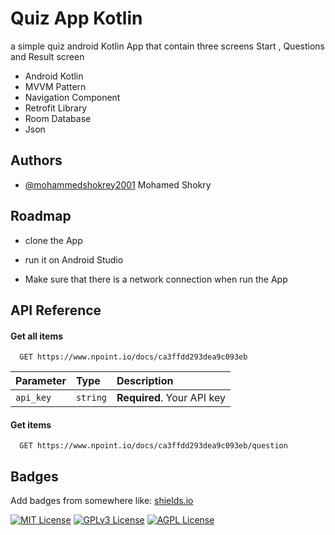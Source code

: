 
# Quiz App Kotlin

a simple quiz android Kotlin App that contain 
three screens Start , Questions and Result screen

- Android Kotlin
- MVVM Pattern
- Navigation Component
- Retrofit Library
- Room Database
- Json 
## Authors

- [@mohammedshokrey2001](https://github.com/mohammedshokrey2001)
Mohamed Shokry

## Roadmap

- clone the App

- run it on Android Studio
- Make sure that there is a network connection when run the App


## API Reference

#### Get all items

```http
  GET https://www.npoint.io/docs/ca3ffdd293dea9c093eb
```

| Parameter | Type     | Description                |
| :-------- | :------- | :------------------------- |
| `api_key` | `string` | **Required**. Your API key |

#### Get items

```http
  GET https://www.npoint.io/docs/ca3ffdd293dea9c093eb/question
```



## Badges

Add badges from somewhere like: [shields.io](https://shields.io/)

[![MIT License](https://img.shields.io/badge/License-MIT-green.svg)](https://choosealicense.com/licenses/mit/)
[![GPLv3 License](https://img.shields.io/badge/License-GPL%20v3-yellow.svg)](https://opensource.org/licenses/)
[![AGPL License](https://img.shields.io/badge/license-AGPL-blue.svg)](http://www.gnu.org/licenses/agpl-3.0)




